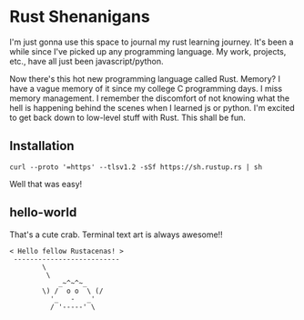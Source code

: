 # Rust Shenanigans

I'm just gonna use this space to journal my rust learning journey. It's been a while since I've picked up any programming language. My work, projects, etc., have all just been javascript/python. 

Now there's this hot new programming language called Rust. Memory? I have a vague memory of it since my college C programming days. I miss memory management. I remember the discomfort of not knowing what the hell is happening behind the scenes when I learned js or python. I'm excited to get back down to low-level stuff with Rust. This shall be fun. 

## Installation

```
curl --proto '=https' --tlsv1.2 -sSf https://sh.rustup.rs | sh
```

Well that was easy!

## hello-world

That's a cute crab. Terminal text art is always awesome!!
```
< Hello fellow Rustacenas! >
 --------------------------
        \
         \
            _~^~^~_
        \) /  o o  \ (/
          '_   -   _'
          / '-----' \
```


